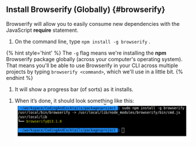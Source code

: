 ## Install Browserify (Globally) {#browserify}

Browserify will allow you to easily consume new dependencies with the JavaScript **require** statement.

1. On the command line, type `npm install -g browserify` <i class="fa fa-share fa-rotate-180"></i>.

  {% hint style='hint' %}
The `-g` flag means we're installing the **npm** Browserify package globally (across your computer's operating system). That means you'll be able to use Browserify in your CLI across multiple projects by typing `browserify <command>`, which we'll use in a little bit.
  {% endhint %}

1. It will show a progress bar (of sorts) as it installs.

  <!--
  {% hint style='danger' %}
  #### Sudo warnings & passwords
  The **sudo** prefix is like running an application as **root** or **administrator**. On a mac, you might get a warning like _Improper use of the sudo command could lead to data loss..._ We're not doing anything dangerous here, just installing the browserify tool via **npm**, which requires this level of system access.

  Also, when you type your password on the command line, you won't be able to see it. This is normal. Just type it as you would normally and press enter.
  {% endhint %}
  -->

1. When it’s done, it should look something like this:
  ![](../images/browserify-complete.png)
